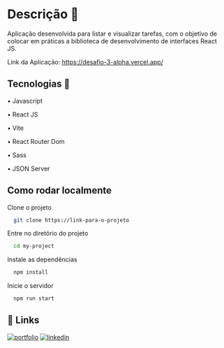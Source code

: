 
# Descrição 📄

Aplicação desenvolvida para listar e visualizar tarefas, com o objetivo de colocar em práticas a biblioteca de desenvolvimento de interfaces React JS.

Link da Aplicação: https://desafio-3-alpha.vercel.app/
## Tecnologias 🚀

• Javascript

• React JS

• Vite

• React Router Dom

• Sass

• JSON Server
## Como rodar localmente

Clone o projeto

```bash
  git clone https://link-para-o-projeto
```

Entre no diretório do projeto

```bash
  cd my-project
```

Instale as dependências

```bash
  npm install
```

Inicie o servidor

```bash
  npm run start
```


## 🔗 Links
[![portfolio](https://img.shields.io/badge/my_portfolio-000?style=for-the-badge&logo=ko-fi&logoColor=white)](https://portfolio-dnc-flax.vercel.app/)
[![linkedin](https://img.shields.io/badge/linkedin-0A66C2?style=for-the-badge&logo=linkedin&logoColor=white)](https://www.linkedin.com/in/pedro-henrique-fraz%C3%A3o-alves-43b682238/)


